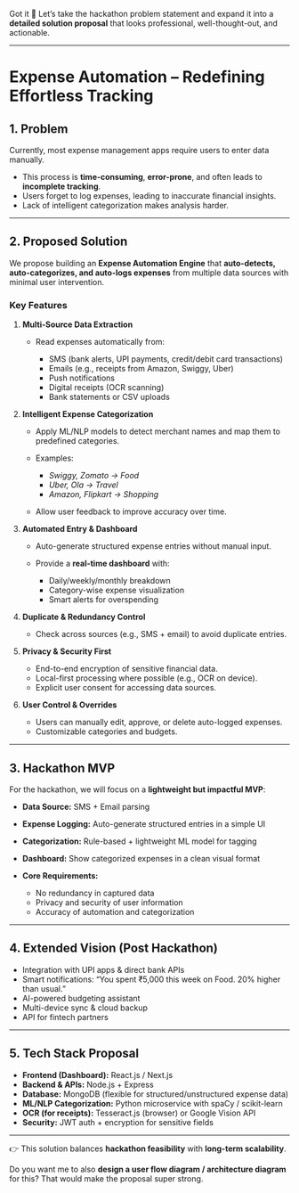 Got it 🚀 Let’s take the hackathon problem statement and expand it into a **detailed solution proposal** that looks professional, well-thought-out, and actionable.

---

# **Expense Automation – Redefining Effortless Tracking**

## 1. Problem

Currently, most expense management apps require users to enter data manually.

* This process is **time-consuming**, **error-prone**, and often leads to **incomplete tracking**.
* Users forget to log expenses, leading to inaccurate financial insights.
* Lack of intelligent categorization makes analysis harder.

---

## 2. Proposed Solution

We propose building an **Expense Automation Engine** that **auto-detects, auto-categorizes, and auto-logs expenses** from multiple data sources with minimal user intervention.

### Key Features

1. **Multi-Source Data Extraction**

   * Read expenses automatically from:

     * SMS (bank alerts, UPI payments, credit/debit card transactions)
     * Emails (e.g., receipts from Amazon, Swiggy, Uber)
     * Push notifications
     * Digital receipts (OCR scanning)
     * Bank statements or CSV uploads

2. **Intelligent Expense Categorization**

   * Apply ML/NLP models to detect merchant names and map them to predefined categories.
   * Examples:

     * *Swiggy, Zomato → Food*
     * *Uber, Ola → Travel*
     * *Amazon, Flipkart → Shopping*
   * Allow user feedback to improve accuracy over time.

3. **Automated Entry & Dashboard**

   * Auto-generate structured expense entries without manual input.
   * Provide a **real-time dashboard** with:

     * Daily/weekly/monthly breakdown
     * Category-wise expense visualization
     * Smart alerts for overspending

4. **Duplicate & Redundancy Control**

   * Check across sources (e.g., SMS + email) to avoid duplicate entries.

5. **Privacy & Security First**

   * End-to-end encryption of sensitive financial data.
   * Local-first processing where possible (e.g., OCR on device).
   * Explicit user consent for accessing data sources.

6. **User Control & Overrides**

   * Users can manually edit, approve, or delete auto-logged expenses.
   * Customizable categories and budgets.

---

## 3. Hackathon MVP

For the hackathon, we will focus on a **lightweight but impactful MVP**:

* **Data Source:** SMS + Email parsing
* **Expense Logging:** Auto-generate structured entries in a simple UI
* **Categorization:** Rule-based + lightweight ML model for tagging
* **Dashboard:** Show categorized expenses in a clean visual format
* **Core Requirements:**

  * No redundancy in captured data
  * Privacy and security of user information
  * Accuracy of automation and categorization

---

## 4. Extended Vision (Post Hackathon)

* Integration with UPI apps & direct bank APIs
* Smart notifications: “You spent ₹5,000 this week on Food. 20% higher than usual.”
* AI-powered budgeting assistant
* Multi-device sync & cloud backup
* API for fintech partners

---

## 5. Tech Stack Proposal

* **Frontend (Dashboard):** React.js / Next.js
* **Backend & APIs:** Node.js + Express
* **Database:** MongoDB (flexible for structured/unstructured expense data)
* **ML/NLP Categorization:** Python microservice with spaCy / scikit-learn
* **OCR (for receipts):** Tesseract.js (browser) or Google Vision API
* **Security:** JWT auth + encryption for sensitive fields

---

👉 This solution balances **hackathon feasibility** with **long-term scalability**.

Do you want me to also **design a user flow diagram / architecture diagram** for this? That would make the proposal super strong.

